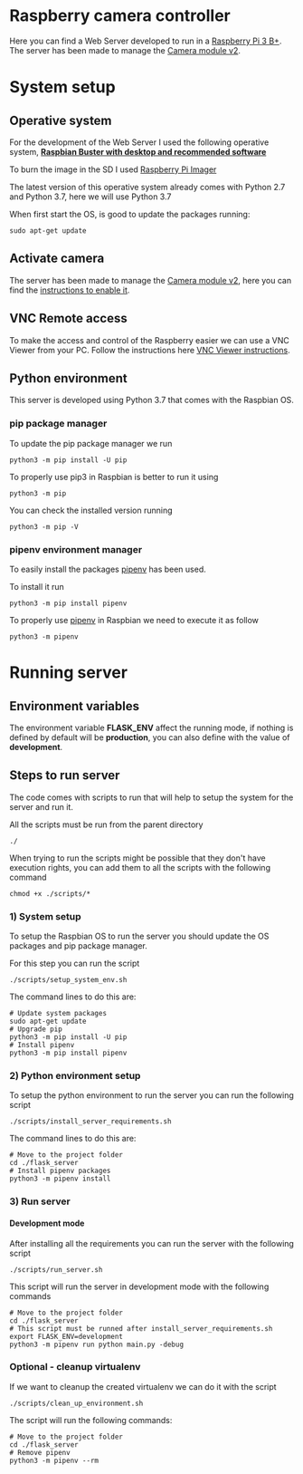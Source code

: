 # Raspberry camera controller

Here you can find a Web Server developed to run in a [Raspberry Pi 3 B+]. The server has been made to manage the [Camera module v2].

# System setup

## Operative system

For the development of the Web Server I used the following operative system, **[Raspbian Buster with desktop and recommended software]**

To burn the image in the SD I used [Raspberry Pi Imager]

The latest version of this operative system already comes with Python 2.7 and Python 3.7, here we will use Python 3.7

When first start the OS, is good to update the packages running:

`sudo apt-get update`

## Activate camera

The server has been made to manage the [Camera module v2], here you can find the [instructions to enable it].

## VNC Remote access

To make the access and control of the Raspberry easier we can use a VNC Viewer from your PC. Follow the instructions here [VNC Viewer instructions].

## Python environment

This server is developed using Python 3.7 that comes with the Raspbian OS.

### pip package manager

To update the pip package manager we run

`python3 -m pip install -U pip`

To properly use pip3 in Raspbian is better to run it using

`python3 -m pip`

You can check the installed version running

`python3 -m pip -V`

### pipenv environment manager

To easily install the packages [pipenv] has been used.

To install it run

`python3 -m pip install pipenv`

To properly use [pipenv] in Raspbian we need to execute it as follow

`python3 -m pipenv`

# Running server

## Environment variables

The environment variable **FLASK_ENV** affect the running mode, if nothing is defined by default will be **production**, you can also define with the value of **development**.

## Steps to run server

The code comes with scripts to run that will help to setup the system for the server and run it.

All the scripts must be run from the parent directory

`./`

When trying to run the scripts might be possible that they don't have execution rights, you can add them to all the scripts with the following command

`chmod +x ./scripts/*`

### 1) System setup

To setup the Raspbian OS to run the server you should update the OS packages and pip package manager.

For this step you can run the script

`./scripts/setup_system_env.sh`

The command lines to do this are:

```
# Update system packages
sudo apt-get update
# Upgrade pip
python3 -m pip install -U pip
# Install pipenv
python3 -m pip install pipenv
```

### 2) Python environment setup

To setup the python environment to run the server you can run the following script

`./scripts/install_server_requirements.sh`

The command lines to do this are:

```
# Move to the project folder
cd ./flask_server
# Install pipenv packages
python3 -m pipenv install
```

### 3) Run server

#### Development mode

After installing all the requirements you can run the server with the following script

`./scripts/run_server.sh`

This script will run the server in development mode with the following commands

```
# Move to the project folder
cd ./flask_server
# This script must be runned after install_server_requirements.sh
export FLASK_ENV=development
python3 -m pipenv run python main.py -debug
```

### Optional - cleanup virtualenv

If we want to cleanup the created virtualenv we can do it with the script

`./scripts/clean_up_environment.sh`

The script will run the following commands:

```
# Move to the project folder
cd ./flask_server
# Remove pipenv
python3 -m pipenv --rm
```


[Raspberry Pi 3 B+]: https://www.raspberrypi.org/products/raspberry-pi-3-model-b-plus/
[Camera module v2]: https://www.raspberrypi.org/products/camera-module-v2/
[instructions to enable it]: https://www.raspberrypi.org/documentation/usage/camera/
[Raspbian Buster with desktop and recommended software]: https://www.raspberrypi.org/downloads/raspbian/
[Raspberry Pi Imager]: https://www.raspberrypi.org/downloads/
[VNC Viewer instructions]: https://www.raspberrypi.org/documentation/remote-access/vnc/
[pipenv]: https://pipenv-es.readthedocs.io/
